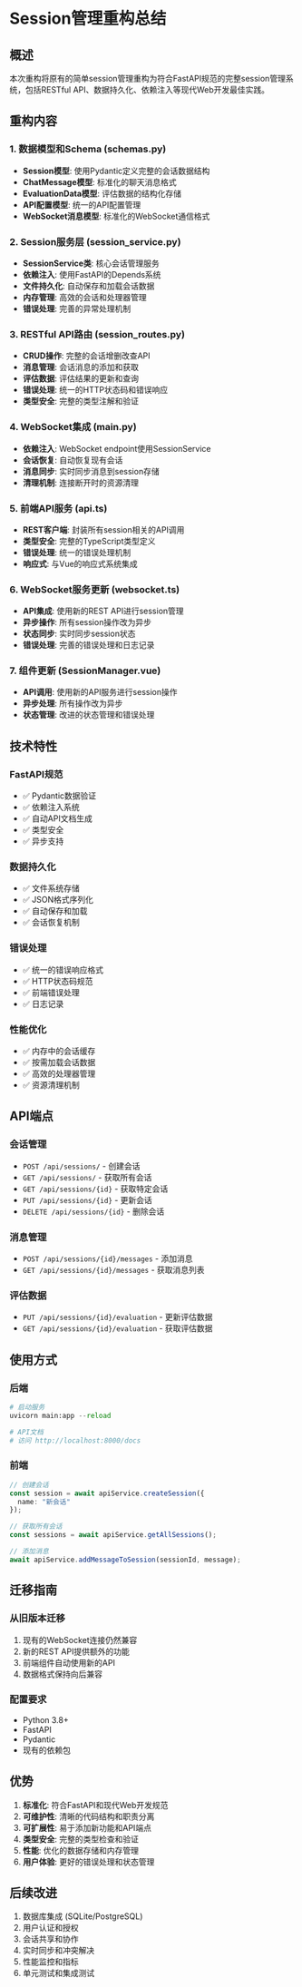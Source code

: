 # Session管理重构总结

## 概述
本次重构将原有的简单session管理重构为符合FastAPI规范的完整session管理系统，包括RESTful API、数据持久化、依赖注入等现代Web开发最佳实践。

## 重构内容

### 1. 数据模型和Schema (schemas.py)
- **Session模型**: 使用Pydantic定义完整的会话数据结构
- **ChatMessage模型**: 标准化的聊天消息格式
- **EvaluationData模型**: 评估数据的结构化存储
- **API配置模型**: 统一的API配置管理
- **WebSocket消息模型**: 标准化的WebSocket通信格式

### 2. Session服务层 (session_service.py)
- **SessionService类**: 核心会话管理服务
- **依赖注入**: 使用FastAPI的Depends系统
- **文件持久化**: 自动保存和加载会话数据
- **内存管理**: 高效的会话和处理器管理
- **错误处理**: 完善的异常处理机制

### 3. RESTful API路由 (session_routes.py)
- **CRUD操作**: 完整的会话增删改查API
- **消息管理**: 会话消息的添加和获取
- **评估数据**: 评估结果的更新和查询
- **错误处理**: 统一的HTTP状态码和错误响应
- **类型安全**: 完整的类型注解和验证

### 4. WebSocket集成 (main.py)
- **依赖注入**: WebSocket endpoint使用SessionService
- **会话恢复**: 自动恢复现有会话
- **消息同步**: 实时同步消息到session存储
- **清理机制**: 连接断开时的资源清理

### 5. 前端API服务 (api.ts)
- **REST客户端**: 封装所有session相关的API调用
- **类型安全**: 完整的TypeScript类型定义
- **错误处理**: 统一的错误处理机制
- **响应式**: 与Vue的响应式系统集成

### 6. WebSocket服务更新 (websocket.ts)
- **API集成**: 使用新的REST API进行session管理
- **异步操作**: 所有session操作改为异步
- **状态同步**: 实时同步session状态
- **错误处理**: 完善的错误处理和日志记录

### 7. 组件更新 (SessionManager.vue)
- **API调用**: 使用新的API服务进行session操作
- **异步处理**: 所有操作改为异步
- **状态管理**: 改进的状态管理和错误处理

## 技术特性

### FastAPI规范
- ✅ Pydantic数据验证
- ✅ 依赖注入系统
- ✅ 自动API文档生成
- ✅ 类型安全
- ✅ 异步支持

### 数据持久化
- ✅ 文件系统存储
- ✅ JSON格式序列化
- ✅ 自动保存和加载
- ✅ 会话恢复机制

### 错误处理
- ✅ 统一的错误响应格式
- ✅ HTTP状态码规范
- ✅ 前端错误处理
- ✅ 日志记录

### 性能优化
- ✅ 内存中的会话缓存
- ✅ 按需加载会话数据
- ✅ 高效的处理器管理
- ✅ 资源清理机制

## API端点

### 会话管理
- `POST /api/sessions/` - 创建会话
- `GET /api/sessions/` - 获取所有会话
- `GET /api/sessions/{id}` - 获取特定会话
- `PUT /api/sessions/{id}` - 更新会话
- `DELETE /api/sessions/{id}` - 删除会话

### 消息管理
- `POST /api/sessions/{id}/messages` - 添加消息
- `GET /api/sessions/{id}/messages` - 获取消息列表

### 评估数据
- `PUT /api/sessions/{id}/evaluation` - 更新评估数据
- `GET /api/sessions/{id}/evaluation` - 获取评估数据

## 使用方式

### 后端
```python
# 启动服务
uvicorn main:app --reload

# API文档
# 访问 http://localhost:8000/docs
```

### 前端
```typescript
// 创建会话
const session = await apiService.createSession({
  name: "新会话"
});

// 获取所有会话
const sessions = await apiService.getAllSessions();

// 添加消息
await apiService.addMessageToSession(sessionId, message);
```

## 迁移指南

### 从旧版本迁移
1. 现有的WebSocket连接仍然兼容
2. 新的REST API提供额外的功能
3. 前端组件自动使用新的API
4. 数据格式保持向后兼容

### 配置要求
- Python 3.8+
- FastAPI
- Pydantic
- 现有的依赖包

## 优势

1. **标准化**: 符合FastAPI和现代Web开发规范
2. **可维护性**: 清晰的代码结构和职责分离
3. **可扩展性**: 易于添加新功能和API端点
4. **类型安全**: 完整的类型检查和验证
5. **性能**: 优化的数据存储和内存管理
6. **用户体验**: 更好的错误处理和状态管理

## 后续改进

1. 数据库集成 (SQLite/PostgreSQL)
2. 用户认证和授权
3. 会话共享和协作
4. 实时同步和冲突解决
5. 性能监控和指标
6. 单元测试和集成测试
